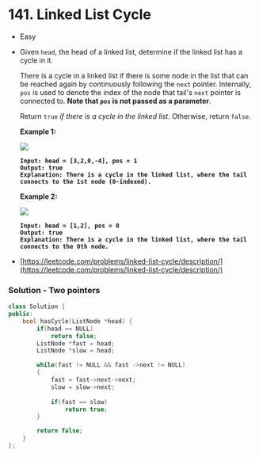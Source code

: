 # 141. Linked List Cycle

* Easy
*   Given `head`, the head of a linked list, determine if the linked list has a cycle in it.

    There is a cycle in a linked list if there is some node in the list that can be reached again by continuously following the `next` pointer. Internally, `pos` is used to denote the index of the node that tail's `next` pointer is connected to. **Note that `pos` is not passed as a parameter**.

    Return `true` _if there is a cycle in the linked list_. Otherwise, return `false`.

    &#x20;

    **Example 1:**

    ![](https://assets.leetcode.com/uploads/2018/12/07/circularlinkedlist.png)

    <pre><code><strong>Input: head = [3,2,0,-4], pos = 1
    </strong><strong>Output: true
    </strong><strong>Explanation: There is a cycle in the linked list, where the tail connects to the 1st node (0-indexed).
    </strong></code></pre>

    **Example 2:**

    ![](https://assets.leetcode.com/uploads/2018/12/07/circularlinkedlist\_test2.png)

    <pre><code><strong>Input: head = [1,2], pos = 0
    </strong><strong>Output: true
    </strong><strong>Explanation: There is a cycle in the linked list, where the tail connects to the 0th node.
    </strong></code></pre>
* [https://leetcode.com/problems/linked-list-cycle/description/](https://leetcode.com/problems/linked-list-cycle/description/)

### Solution - Two pointers

```cpp
class Solution {
public:
    bool hasCycle(ListNode *head) {
        if(head == NULL)
            return false;
        ListNode *fast = head;
        ListNode *slow = head;

        while(fast != NULL && fast ->next != NULL)
        {
            fast = fast->next->next;
            slow = slow->next;
            
            if(fast == slow)
                return true;
        }

        return false;
    }
};
```
